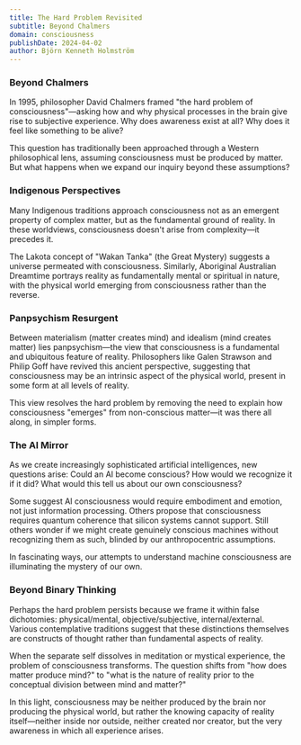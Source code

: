 ```yaml
---
title: The Hard Problem Revisited
subtitle: Beyond Chalmers
domain: consciousness
publishDate: 2024-04-02
author: Björn Kenneth Holmström
---
```


### Beyond Chalmers

In 1995, philosopher David Chalmers framed "the hard problem of consciousness"—asking how and why physical processes in the brain give rise to subjective experience. Why does awareness exist at all? Why does it feel like something to be alive?

This question has traditionally been approached through a Western philosophical lens, assuming consciousness must be produced by matter. But what happens when we expand our inquiry beyond these assumptions?

### Indigenous Perspectives

Many Indigenous traditions approach consciousness not as an emergent property of complex matter, but as the fundamental ground of reality. In these worldviews, consciousness doesn't arise from complexity—it precedes it.

The Lakota concept of "Wakan Tanka" (the Great Mystery) suggests a universe permeated with consciousness. Similarly, Aboriginal Australian Dreamtime portrays reality as fundamentally mental or spiritual in nature, with the physical world emerging from consciousness rather than the reverse.

### Panpsychism Resurgent

Between materialism (matter creates mind) and idealism (mind creates matter) lies panpsychism—the view that consciousness is a fundamental and ubiquitous feature of reality. Philosophers like Galen Strawson and Philip Goff have revived this ancient perspective, suggesting that consciousness may be an intrinsic aspect of the physical world, present in some form at all levels of reality.

This view resolves the hard problem by removing the need to explain how consciousness "emerges" from non-conscious matter—it was there all along, in simpler forms.

### The AI Mirror

As we create increasingly sophisticated artificial intelligences, new questions arise: Could an AI become conscious? How would we recognize it if it did? What would this tell us about our own consciousness?

Some suggest AI consciousness would require embodiment and emotion, not just information processing. Others propose that consciousness requires quantum coherence that silicon systems cannot support. Still others wonder if we might create genuinely conscious machines without recognizing them as such, blinded by our anthropocentric assumptions.

In fascinating ways, our attempts to understand machine consciousness are illuminating the mystery of our own.

### Beyond Binary Thinking

Perhaps the hard problem persists because we frame it within false dichotomies: physical/mental, objective/subjective, internal/external. Various contemplative traditions suggest that these distinctions themselves are constructs of thought rather than fundamental aspects of reality.

When the separate self dissolves in meditation or mystical experience, the problem of consciousness transforms. The question shifts from "how does matter produce mind?" to "what is the nature of reality prior to the conceptual division between mind and matter?"

In this light, consciousness may be neither produced by the brain nor producing the physical world, but rather the knowing capacity of reality itself—neither inside nor outside, neither created nor creator, but the very awareness in which all experience arises.
